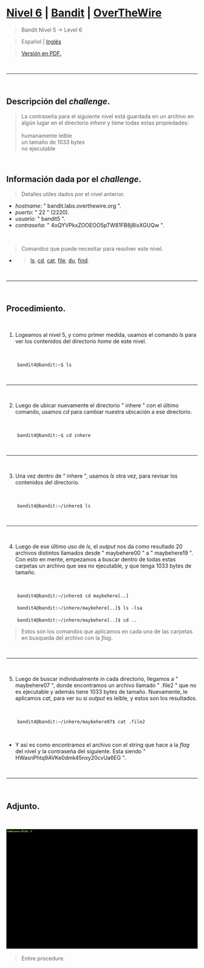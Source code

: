
# [Nivel 6](https://overthewire.org/wargames/bandit/bandit6.html) | [Bandit](https://overthewire.org/wargames/bandit/) | [OverTheWire](https://overthewire.org/wargames/)
> Bandit Nivel 5 → Level 6

> Español | [Inglés](https://github.com/frandausmeier/CTF_Write-Ups/blob/main/OverTheWire/Bandit/Level_6/level-6_bandit_overthewire_eng.md)

> [Versión en PDF.](https://github.com/frandausmeier/CTF_Write-Ups/blob/main/OverTheWire/Bandit/Level_6/nivel-6_bandit_overthewire_esp.pdf)

<br>

-----

<br>

## Descripción del _challenge_.
> La contraseña para el siguiente nivel está guardada en un archivo en algún lugar en el directorio _inhere_ y tiene todas estas propiedades: \
\
	humanamente leíble\
	un tamaño de 1033 bytes\
	no ejecutable



<br>

## Información dada por el _challenge_.
> Detalles utiles dados por el nivel anterior.
- _hostname_: " bandit.labs.overthewire.org ".
- _puerto_: " 22 " (2220).
- _usuario_: " bandit5 ".
- _contraseña_: " 4oQYVPkxZOOEOO5pTW81FB8j8lxXGUQw ".

<br>

> Comandos que puede necesitar para resolver este nivel.
- > [ls](https://manpages.ubuntu.com/manpages/noble/man1/ls.1.html),  [cd](https://manpages.ubuntu.com/manpages/noble/man1/cd.1posix.html),  [cat](https://manpages.ubuntu.com/manpages/noble/man1/cat.1.html),  [file](https://manpages.ubuntu.com/manpages/noble/man1/file.1.html),  [du](https://manpages.ubuntu.com/manpages/noble/man1/du.1.html),  [find](https://manpages.ubuntu.com/manpages/noble/man1/find.1.html).

<br>

-----

<br>

## Procedimiento.

<br>

1. Logeamos al nivel 5, y como primer medida, usamos el comando _ls_ para ver los contenidos del directorio _home_ de este nivel.

<br>

```
	bandit4@bandit:~$ ls
```
<br>

---

<br>

2. Luego de ubicar nuevamente el directorio " inhere " con el último comando, usamos _cd_ para cambiar nuestra ubicación a ese directorio.

<br>

```
	bandit4@bandit:~$ cd inhere
```
<br>

---

<br>

3. Una vez dentro de " inhere ", usamos _ls_ otra vez, para revisar los contenidos del directorio.

<br>

```
	bandit4@bandit:~/inhere$ ls
```
<br>

---

<br>

4. Luego de ese último uso de _ls_, el _output_ nos da como resultado 20 archivos distintos llamados desde " maybehere00 " a " maybehere19 ".\
Con esto en mente, empezamos a buscar dentro de todas estas carpetas un archivo que sea no ejecutable, y que tenga 1033 bytes de tamaño.

<br>

```
	bandit4@bandit:~/inhere$ cd maybehere[..]
    
    bandit4@bandit:~/inhere/maybehere[..]$ ls -lsa
    
    bandit4@bandit:~/inhere/maybehere[..]$ cd ..
```

> Estos son los comandos que aplicamos en cada una de las carpetas en busqueda del archivo con la _flag_.

<br>

---

<br>

5. Luego de buscar individualmente in cada directorio, llegamos a " maybehere07 ", donde encontramos un archivo llamado " .file2 " que no es ejecutable y además tiene 1033 bytes de tamaño. Nuevamente, le aplicamos _cat_, para ver su si _output_ es leíble, y estos son los resultados.

<br>

```
	bandit4@bandit:~/inhere/maybehere07$ cat .file2
```

<br>

- Y así es como encontramos el archivo con el string que hace a la _flag_ del nivel y la contraseña del siguiente. Esta siendo " HWasnPhtq9AVKe0dmk45nxy20cvUa6EG ".

<br>

---

<br>

## Adjunto.

<br>

<p align="center">
  <img src="./attachments/level-6_bandit_overthewire.gif"/>
</p>

> Entire procedure.

<br>
